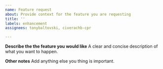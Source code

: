 ```yaml
---
name: Feature request
about: Provide context for the feature you are requesting
title: ''
labels: enhancement
assignees: tonybaltovski, civerachb-cpr

---
```


**Describe the the feature you would like**
A clear and concise description of what you want to happen.

**Other notes**
Add anything else you thing is important.

